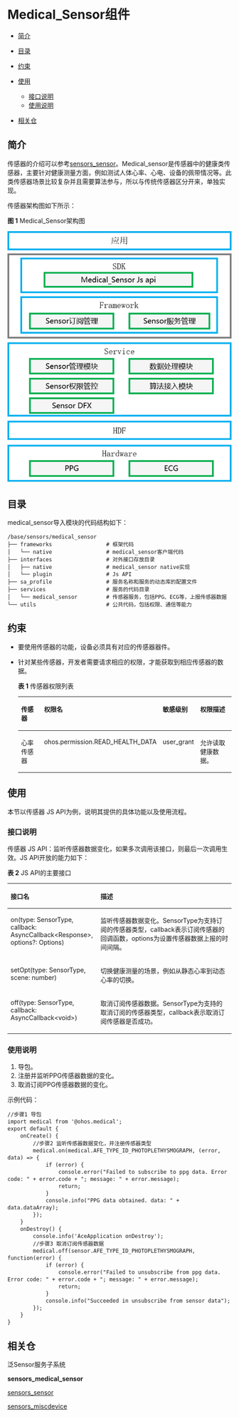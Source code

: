 # Medical_Sensor组件<a name="ZH-CN_TOPIC_0000001148682248"></a>

-   [简介](#section11660541593)
-   [目录](#section44981327519)
-   [约束](#section98068674513)
-   [使用](#section1581412211528)
    -   [接口说明](#section15684191115524)
    -   [使用说明](#section1543714111810)

-   [相关仓](#section96071132185310)

## 简介<a name="section11660541593"></a>

传感器的介绍可以参考[sensors\_sensor](https://gitee.com/openharmony/sensors_sensor)。Medical_sensor是传感器中的健康类传感器，主要针对健康测量方面，例如测试人体心率、心电、设备的佩带情况等。此类传感器场景比较复杂并且需要算法参与，所以与传统传感器区分开来，单独实现。

传感器架构图如下所示：

**图 1**  Medical_Sensor架构图<a name="fig18632347122018"></a>  


![](figures/zh-cn_image_medical_sensor_fwk.png)

## 目录<a name="section44981327519"></a>

medical_sensor导入模块的代码结构如下：

```
/base/sensors/medical_sensor
├── frameworks                 # 框架代码
│   └── native                 # medical_sensor客户端代码          
├── interfaces                 # 对外接口存放目录
│   ├── native                 # medical_sensor native实现
│   └── plugin                 # Js API
├── sa_profile                 # 服务名称和服务的动态库的配置文件
├── services                   # 服务的代码目录
│   └── medical_sensor         # 传感器服务，包括PPG、ECG等，上报传感器数据
└── utils                      # 公共代码，包括权限、通信等能力
```

## 约束<a name="section98068674513"></a>

-   要使用传感器的功能，设备必须具有对应的传感器器件。

-   针对某些传感器，开发者需要请求相应的权限，才能获取到相应传感器的数据。

    **表 1**  传感器权限列表

    <a name="table1379101653916"></a>
    <table><thead align="left"><tr id="row137911161397"><th class="cellrowborder" valign="top" width="23.46765323467653%" id="mcps1.2.5.1.1"><p id="p15138132134118"><a name="p15138132134118"></a><a name="p15138132134118"></a>传感器</p>
    </th>
    <th class="cellrowborder" valign="top" width="27.61723827617238%" id="mcps1.2.5.1.2"><p id="p2798169398"><a name="p2798169398"></a><a name="p2798169398"></a>权限名</p>
    </th>
    <th class="cellrowborder" valign="top" width="13.358664133586636%" id="mcps1.2.5.1.3"><p id="p14791716163914"><a name="p14791716163914"></a><a name="p14791716163914"></a>敏感级别</p>
    </th>
    <th class="cellrowborder" valign="top" width="35.55644435556444%" id="mcps1.2.5.1.4"><p id="p379171633919"><a name="p379171633919"></a><a name="p379171633919"></a>权限描述</p>
    </th>
    </tr>
    </thead>
    <tbody>
    <tr id="row20323104234015"><td class="cellrowborder" valign="top" width="23.46765323467653%" headers="mcps1.2.5.1.1 "><p id="p3139172144118"><a name="p3139172144118"></a><a name="p3139172144118"></a>心率传感器</p>
    </td>
    <td class="cellrowborder" valign="top" width="27.61723827617238%" headers="mcps1.2.5.1.2 "><p id="p7323942174013"><a name="p7323942174013"></a><a name="p7323942174013"></a>ohos.permission.READ_HEALTH_DATA</p>
    </td>
    <td class="cellrowborder" valign="top" width="13.358664133586636%" headers="mcps1.2.5.1.3 "><p id="p1232314214407"><a name="p1232314214407"></a><a name="p1232314214407"></a>user_grant</p>
    </td>
    <td class="cellrowborder" valign="top" width="35.55644435556444%" headers="mcps1.2.5.1.4 "><p id="p12323144254018"><a name="p12323144254018"></a><a name="p12323144254018"></a>允许读取健康数据。</p>
    </td>
    </tr>
    </tbody>
    </table>


## 使用<a name="section1581412211528"></a>

本节以传感器 JS API为例，说明其提供的具体功能以及使用流程。

### 接口说明<a name="section15684191115524"></a>

传感器 JS API：监听传感器数据变化，如果多次调用该接口，则最后一次调用生效。JS API开放的能力如下：

**表 2**  JS API的主要接口

<a name="table13821942165419"></a>
<table><thead align="left"><tr id="row6821194225417"><th class="cellrowborder" valign="top" width="40.11%" id="mcps1.2.3.1.1"><p id="p3822542145420"><a name="p3822542145420"></a><a name="p3822542145420"></a>接口名</p>
</th>
<th class="cellrowborder" valign="top" width="59.89%" id="mcps1.2.3.1.2"><p id="p0822942175411"><a name="p0822942175411"></a><a name="p0822942175411"></a>描述</p>
</th>
</tr>
</thead>
<tbody><tr id="row1782284211544"><td class="cellrowborder" valign="top" width="40.11%" headers="mcps1.2.3.1.1 "><p id="p18666622171316"><a name="p18666622171316"></a><a name="p18666622171316"></a>on(type: SensorType, callback: AsyncCallback&lt;Response&gt;, options?: Options)</p>
</td>
<td class="cellrowborder" valign="top" width="59.89%" headers="mcps1.2.3.1.2 "><p id="p1476355071517"><a name="p1476355071517"></a><a name="p1476355071517"></a>监听传感器数据变化。SensorType为支持订阅的传感器类型，callback表示订阅传感器的回调函数，options为设置传感器数据上报的时间间隔。</p>
</td>
</tr>
<tr id="row1489993155613"><td class="cellrowborder" valign="top" width="40.11%" headers="mcps1.2.3.1.1 "><p id="p1490010315564"><a name="p1490010315564"></a><a name="p1490010315564"></a>setOpt(type: SensorType, scene: number)</p>
</td>
<td class="cellrowborder" valign="top" width="59.89%" headers="mcps1.2.3.1.2 "><p id="p5900163115564"><a name="p5900163115564"></a><a name="p5900163115564"></a>切换健康测量的场景，例如从静态心率到动态心率的切换。</p>
</td>
</tr>
<tr id="row1909165317562"><td class="cellrowborder" valign="top" width="40.11%" headers="mcps1.2.3.1.1 "><p id="p16909135319564"><a name="p16909135319564"></a><a name="p16909135319564"></a>off(type: SensorType, callback: AsyncCallback&lt;void&gt;)</p>
</td>
<td class="cellrowborder" valign="top" width="59.89%" headers="mcps1.2.3.1.2 "><p id="p3909165315613"><a name="p3909165315613"></a><a name="p3909165315613"></a>取消订阅传感器数据。SensorType为支持的取消订阅的传感器类型，callback表示取消订阅传感器是否成功。</p>
</td>
</tr>
</tbody>
</table>

### 使用说明<a name="section1543714111810"></a>

1.  导包。
2.  注册并监听PPG传感器数据的变化。
3.  取消订阅PPG传感器数据的变化。

示例代码：

```
//步骤1 导包
import medical from '@ohos.medical';
export default {
    onCreate() {
        //步骤2 监听传感器数据变化，并注册传感器类型
        medical.on(medical.AFE_TYPE_ID_PHOTOPLETHYSMOGRAPH, (error, data) => {
            if (error) {
                console.error("Failed to subscribe to ppg data. Error code: " + error.code + "; message: " + error.message);
                return;
            }
            console.info("PPG data obtained. data: " + data.dataArray);
        });
    }
    onDestroy() {
        console.info('AceApplication onDestroy');
        //步骤3 取消订阅传感器数据
        medical.off(sensor.AFE_TYPE_ID_PHOTOPLETHYSMOGRAPH, function(error) {
            if (error) {
                console.error("Failed to unsubscribe from ppg data. Error code: " + error.code + "; message: " + error.message);
                return;
            }
            console.info("Succeeded in unsubscribe from sensor data");
        });
    }
}
```

## 相关仓<a name="section96071132185310"></a>

泛Sensor服务子系统

**sensors\_medical\_sensor**

[sensors\_sensor](https://gitee.com/openharmony/sensors_sensor)

[sensors\_miscdevice](https://gitee.com/openharmony/sensors_miscdevice)

